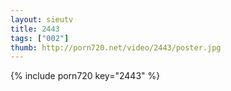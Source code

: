 ```yaml
--- 
layout: sieutv
title: 2443
tags: ["002"]
thumb: http://porn720.net/video/2443/poster.jpg
---
```

{% include porn720 key="2443" %} 
